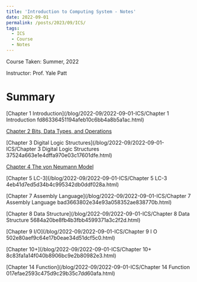 ```yaml
---
title: 'Introduction to Computing System - Notes'
date: 2022-09-01
permalink: /posts/2023/09/ICS/
tags:
  - ICS
  - Course
  - Notes
---
```


Course Taken: Summer, 2022

Instructor: Prof. Yale Patt

# Summary

[Chapter 1 Introduction](/blog/2022-09/2022-09-01-ICS/Chapter 1 Introduction fd86336451194afeb10c6bb4a8b5a1ac.html)

[Chapter 2 Bits, Data Types, and Operations](/blog/2022-09/2022-09-01-ICS/Chapter%202%20Bits,%20Data%20Types,%20and%20Operations%200be9b87449d749b6ad9f42e4e3e3ca6f.html)

[Chapter 3 Digital Logic Structures](/blog/2022-09/2022-09-01-ICS/Chapter 3 Digital Logic Structures 37524a663e1e4dffa970e03c17601dfe.html)

[Chapter 4 The von Neumann Model](/blog/2022-09/2022-09-01-ICS/Chapter%204%20The%20von%20Neumann%20Model%20373214c7543f44178bf23ad98a38e1ab.html)

[Chapter 5 LC-3](/blog/2022-09/2022-09-01-ICS/Chapter 5 LC-3 4eb41d7ed5d34b4c995342db0ddf028a.html)

[Chapter 7 Assembly Language](/blog/2022-09/2022-09-01-ICS/Chapter 7 Assembly Language bad3663802e34e93a058352ae838770b.html)

[Chapter 8 Data Structure](/blog/2022-09/2022-09-01-ICS/Chapter 8 Data Structure 5684a20be8fb4b3fbb4599371a3c2f2d.html)

[Chapter 9 I/O](/blog/2022-09/2022-09-01-ICS/Chapter 9 I O 502e80aef9c64e17b0eae34d51dcf5c0.html)

[Chapter 10+](/blog/2022-09/2022-09-01-ICS/Chapter 10+ 8c83fa1a14f040b8906bc9e2b80982e3.html)

[Chapter 14 Function](/blog/2022-09/2022-09-01-ICS/Chapter 14 Function 017efae2593c475d9c29b35c7dd60afa.html)

